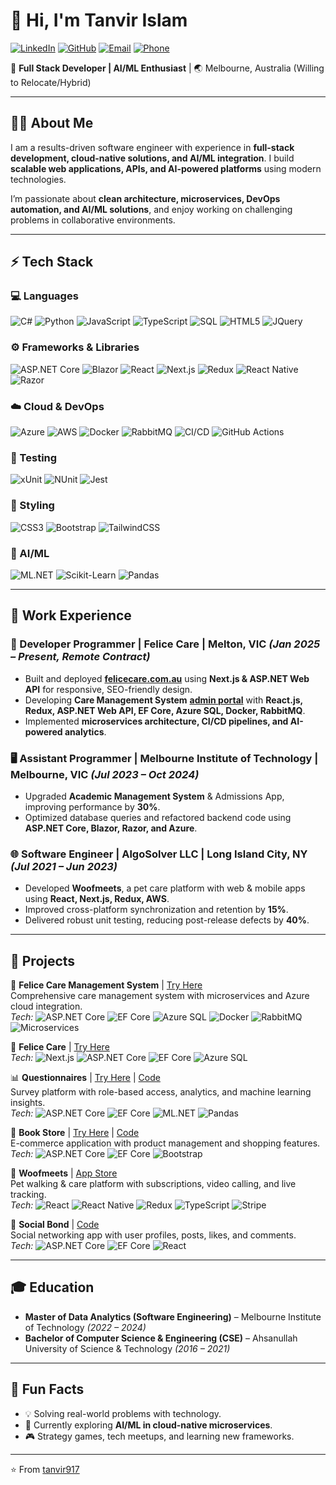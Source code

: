 # 👋 Hi, I'm Tanvir Islam  

[![LinkedIn](https://img.shields.io/badge/LinkedIn-0A66C2?style=for-the-badge&logo=linkedin&logoColor=white)](https://www.linkedin.com/in/tanvir917) [![GitHub](https://img.shields.io/badge/GitHub-181717?style=for-the-badge&logo=github&logoColor=white)](https://github.com/tanvir917) [![Email](https://img.shields.io/badge/Email-D14836?style=for-the-badge&logo=gmail&logoColor=white)](mailto:mdtanvirislams@gmail.com) [![Phone](https://img.shields.io/badge/Phone-%2B61%20416%20615%20147-25D366?style=for-the-badge&logo=whatsapp&logoColor=white)](tel:+61416615147)  

🚀 **Full Stack Developer | AI/ML Enthusiast** | 🌏 Melbourne, Australia (Willing to Relocate/Hybrid)  

---

## 🧑‍💻 About Me  
I am a results-driven software engineer with experience in **full-stack development, cloud-native solutions, and AI/ML integration**. I build **scalable web applications, APIs, and AI-powered platforms** using modern technologies.  

I’m passionate about **clean architecture, microservices, DevOps automation, and AI/ML solutions**, and enjoy working on challenging problems in collaborative environments.  

---

## ⚡ Tech Stack  

### 💻 Languages
![C#](https://img.shields.io/badge/C%23-239120?style=flat&logo=c-sharp&logoColor=white) ![Python](https://img.shields.io/badge/Python-3776AB?style=flat&logo=python&logoColor=white) ![JavaScript](https://img.shields.io/badge/JavaScript-F7DF1E?style=flat&logo=javascript&logoColor=black) ![TypeScript](https://img.shields.io/badge/TypeScript-3178C6?style=flat&logo=typescript&logoColor=white) ![SQL](https://img.shields.io/badge/SQL-4479A1?style=flat&logo=Microsoft-SQL-Server&logoColor=white) ![HTML5](https://img.shields.io/badge/HTML5-E34F26?style=flat&logo=html5&logoColor=white) ![JQuery](https://img.shields.io/badge/jQuery-0769AD?style=flat&logo=jquery&logoColor=white)

### ⚙️ Frameworks & Libraries
![ASP.NET Core](https://img.shields.io/badge/ASP.NET_Core-512BD4?style=flat&logo=dotnet&logoColor=white) ![Blazor](https://img.shields.io/badge/Blazor-512BD4?style=flat&logo=dotnet&logoColor=white) ![React](https://img.shields.io/badge/React-61DAFB?style=flat&logo=react&logoColor=black) ![Next.js](https://img.shields.io/badge/Next.js-000000?style=flat&logo=next.js&logoColor=white) ![Redux](https://img.shields.io/badge/Redux-764ABC?style=flat&logo=redux&logoColor=white) ![React Native](https://img.shields.io/badge/React_Native-61DAFB?style=flat&logo=react&logoColor=black) ![Razor](https://img.shields.io/badge/Razor-512BD4?style=flat&logo=dotnet&logoColor=white)  

### ☁️ Cloud & DevOps
![Azure](https://img.shields.io/badge/Azure-0089D6?style=flat&logo=microsoft-azure&logoColor=white) ![AWS](https://img.shields.io/badge/AWS-232F3E?style=flat&logo=amazon-aws&logoColor=white) ![Docker](https://img.shields.io/badge/Docker-2496ED?style=flat&logo=docker&logoColor=white) ![RabbitMQ](https://img.shields.io/badge/RabbitMQ-FF6600?style=flat&logo=rabbitmq&logoColor=white) ![CI/CD](https://img.shields.io/badge/CI%2FCD-F05032?style=flat&logo=azure-devops&logoColor=white) ![GitHub Actions](https://img.shields.io/badge/GitHub_Actions-2088FF?style=flat&logo=github-actions&logoColor=white)  

### 🧪 Testing
![xUnit](https://img.shields.io/badge/xUnit-512BD4?style=flat&logo=xunit&logoColor=white) ![NUnit](https://img.shields.io/badge/NUnit-512BD4?style=flat&logo=nunit&logoColor=white) ![Jest](https://img.shields.io/badge/Jest-C21325?style=flat&logo=jest&logoColor=white)

### 🎨 Styling
![CSS3](https://img.shields.io/badge/CSS3-1572B6?style=flat&logo=css3&logoColor=white) ![Bootstrap](https://img.shields.io/badge/Bootstrap-7952B3?style=flat&logo=bootstrap&logoColor=white) ![TailwindCSS](https://img.shields.io/badge/TailwindCSS-06B6D4?style=flat&logo=tailwind-css&logoColor=white)

### 🤖 AI/ML
![ML.NET](https://img.shields.io/badge/ML.NET-512BD4?style=flat&logo=dotnet&logoColor=white) ![Scikit-Learn](https://img.shields.io/badge/Scikit--Learn-F7931E?style=flat&logo=scikitlearn&logoColor=white) ![Pandas](https://img.shields.io/badge/Pandas-150458?style=flat&logo=pandas&logoColor=white)  

---

## 💼 Work Experience  

### 🚀 Developer Programmer | **Felice Care** | Melton, VIC *(Jan 2025 – Present, Remote Contract)*
- Built and deployed [**felicecare.com.au**](https://felicecare.com.au) using **Next.js & ASP.NET Web API** for responsive, SEO-friendly design.  
- Developing **Care Management System** [**admin portal**](https://admin.felicecare.com.au) with **React.js, Redux, ASP.NET Web API, EF Core, Azure SQL, Docker, RabbitMQ**.  
- Implemented **microservices architecture, CI/CD pipelines, and AI-powered analytics**.  

### 🖥️ Assistant Programmer | **Melbourne Institute of Technology** | Melbourne, VIC *(Jul 2023 – Oct 2024)*
- Upgraded **Academic Management System** & Admissions App, improving performance by **30%**.  
- Optimized database queries and refactored backend code using **ASP.NET Core, Blazor, Razor, and Azure**.  

### 🌐 Software Engineer | **AlgoSolver LLC** | Long Island City, NY *(Jul 2021 – Jun 2023)*
- Developed **Woofmeets**, a pet care platform with web & mobile apps using **React, Next.js, Redux, AWS**.  
- Improved cross-platform synchronization and retention by **15%**.  
- Delivered robust unit testing, reducing post-release defects by **40%**.  

---

## 📂 Projects  

🏥 **Felice Care Management System** | [Try Here](https://admin.felicecare.com.au)  
Comprehensive care management system with microservices and Azure cloud integration.  
*Tech:* ![ASP.NET Core](https://img.shields.io/badge/ASP.NET_Core-512BD4?style=flat&logo=dotnet&logoColor=white) ![EF Core](https://img.shields.io/badge/EF_Core-512BD4?style=flat&logo=dotnet&logoColor=white) ![Azure SQL](https://img.shields.io/badge/Azure_SQL-0089D6?style=flat&logo=microsoft-azure&logoColor=white) ![Docker](https://img.shields.io/badge/Docker-2496ED?style=flat&logo=docker&logoColor=white) ![RabbitMQ](https://img.shields.io/badge/RabbitMQ-FF6600?style=flat&logo=rabbitmq&logoColor=white) ![Microservices](https://img.shields.io/badge/Microservices-6DB33F?style=flat)  

🏥 **Felice Care** | [Try Here](https://felicecare.com.au)  
*Tech:* ![Next.js](https://img.shields.io/badge/Next.js-000000?style=flat&logo=next.js&logoColor=white) ![ASP.NET Core](https://img.shields.io/badge/ASP.NET_Core-512BD4?style=flat&logo=dotnet&logoColor=white) ![EF Core](https://img.shields.io/badge/EF_Core-512BD4?style=flat&logo=dotnet&logoColor=white) ![Azure SQL](https://img.shields.io/badge/Azure_SQL-0089D6?style=flat&logo=microsoft-azure&logoColor=white)  

📊 **Questionnaires** | [Try Here](https://questionar.azurewebsites.net/) | [Code](https://github.com/tanvir917/capstone)  
Survey platform with role-based access, analytics, and machine learning insights.  
*Tech:* ![ASP.NET Core](https://img.shields.io/badge/ASP.NET_Core-512BD4?style=flat&logo=dotnet&logoColor=white) ![EF Core](https://img.shields.io/badge/EF_Core-512BD4?style=flat&logo=dotnet&logoColor=white) ![ML.NET](https://img.shields.io/badge/ML.NET-512BD4?style=flat&logo=dotnet&logoColor=white) ![Pandas](https://img.shields.io/badge/Pandas-150458?style=flat&logo=pandas&logoColor=white)  

🛒 **Book Store** | [Try Here](https://bookproduct.azurewebsites.net/) | [Code](https://github.com/tanvir917/BulkyWeb)  
E-commerce application with product management and shopping features.  
*Tech:* ![ASP.NET Core](https://img.shields.io/badge/ASP.NET_Core-512BD4?style=flat&logo=dotnet&logoColor=white) ![EF Core](https://img.shields.io/badge/EF_Core-512BD4?style=flat&logo=dotnet&logoColor=white) ![Bootstrap](https://img.shields.io/badge/Bootstrap-7952B3?style=flat&logo=bootstrap&logoColor=white)  

🐾 **Woofmeets** | [App Store](https://apps.apple.com/au/app/woofmeets/id6443478865)  
Pet walking & care platform with subscriptions, video calling, and live tracking.  
*Tech:* ![React](https://img.shields.io/badge/React-61DAFB?style=flat&logo=react&logoColor=black) ![React Native](https://img.shields.io/badge/React_Native-61DAFB?style=flat&logo=react&logoColor=black) ![Redux](https://img.shields.io/badge/Redux-764ABC?style=flat&logo=redux&logoColor=white) ![TypeScript](https://img.shields.io/badge/TypeScript-3178C6?style=flat&logo=typescript&logoColor=white) ![Stripe](https://img.shields.io/badge/Stripe-635BFF?style=flat&logo=stripe&logoColor=white)  

👥 **Social Bond** | [Code](https://github.com/tanvir917/reactivities)  
Social networking app with user profiles, posts, likes, and comments.  
*Tech:* ![ASP.NET Core](https://img.shields.io/badge/ASP.NET_Core-512BD4?style=flat&logo=dotnet&logoColor=white) ![EF Core](https://img.shields.io/badge/EF_Core-512BD4?style=flat&logo=dotnet&logoColor=white) ![React](https://img.shields.io/badge/React-61DAFB?style=flat&logo=react&logoColor=black)  

---

## 🎓 Education  

- **Master of Data Analytics (Software Engineering)** – Melbourne Institute of Technology *(2022 – 2024)*  
- **Bachelor of Computer Science & Engineering (CSE)** – Ahsanullah University of Science & Technology *(2016 – 2021)*  

---

## 📌 Fun Facts  
- 💡 Solving real-world problems with technology.  
- 🌱 Currently exploring **AI/ML in cloud-native microservices**.  
- 🎮 Strategy games, tech meetups, and learning new frameworks.  

---

⭐️ From [tanvir917](https://github.com/tanvir917)
